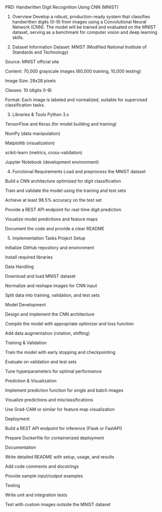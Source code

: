 PRD: Handwritten Digit Recognition Using CNN (MNIST)
1. Overview
Develop a robust, production-ready system that classifies handwritten digits (0-9) from images using a Convolutional Neural Network (CNN). The model will be trained and evaluated on the MNIST dataset, serving as a benchmark for computer vision and deep learning skills.

2. Dataset Information
Dataset: MNIST (Modified National Institute of Standards and Technology)

Source: MNIST official site

Content: 70,000 grayscale images (60,000 training, 10,000 testing)

Image Size: 28x28 pixels

Classes: 10 (digits 0-9)

Format: Each image is labeled and normalized, suitable for supervised classification tasks.

3. Libraries & Tools
Python 3.x

TensorFlow and Keras (for model building and training)

NumPy (data manipulation)

Matplotlib (visualization)

scikit-learn (metrics, cross-validation)

Jupyter Notebook (development environment)

4. Functional Requirements
Load and preprocess the MNIST dataset

Build a CNN architecture optimized for digit classification

Train and validate the model using the training and test sets

Achieve at least 98.5% accuracy on the test set

Provide a REST API endpoint for real-time digit prediction

Visualize model predictions and feature maps

Document the code and provide a clear README

5. Implementation Tasks
Project Setup

Initialize GitHub repository and environment

Install required libraries

Data Handling

Download and load MNIST dataset

Normalize and reshape images for CNN input

Split data into training, validation, and test sets

Model Development

Design and implement the CNN architecture

Compile the model with appropriate optimizer and loss function

Add data augmentation (rotation, shifting)

Training & Validation

Train the model with early stopping and checkpointing

Evaluate on validation and test sets

Tune hyperparameters for optimal performance

Prediction & Visualization

Implement prediction function for single and batch images

Visualize predictions and misclassifications

Use Grad-CAM or similar for feature map visualization

Deployment

Build a REST API endpoint for inference (Flask or FastAPI)

Prepare Dockerfile for containerized deployment

Documentation

Write detailed README with setup, usage, and results

Add code comments and docstrings

Provide sample input/output examples

Testing

Write unit and integration tests

Test with custom images outside the MNIST dataset

